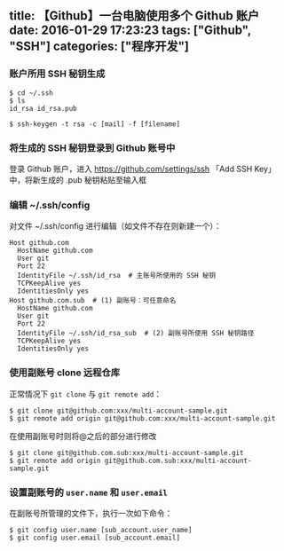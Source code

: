 title: 【Github】一台电脑使用多个 Github 账户
date: 2016-01-29 17:23:23
tags: ["Github", "SSH"]
categories: ["程序开发"]
---
### 账户所用 SSH 秘钥生成

```
$ cd ~/.ssh
$ ls
id_rsa id_rsa.pub

$ ssh-keygen -t rsa -c [mail] -f [filename]
```

### 将生成的 SSH 秘钥登录到 Github 账号中

登录 Github 账户，进入 https://github.com/settings/ssh
「Add SSH Key」中，将新生成的 .pub 秘钥粘贴至输入框

<!-- more -->

### 编辑 ~/.ssh/config

对文件 ~/.ssh/config 进行编辑（如文件不存在则新建一个）：

```
Host github.com
  HostName github.com
  User git
  Port 22
  IdentityFile ~/.ssh/id_rsa  # 主账号所使用的 SSH 秘钥
  TCPKeepAlive yes
  IdentitiesOnly yes
Host github.com.sub  # (1) 副账号：可任意命名
  HostName github.com
  User git
  Port 22
  IdentityFile ~/.ssh/id_rsa_sub  # (2) 副账号所使用 SSH 秘钥路径
  TCPKeepAlive yes
  IdentitiesOnly yes
```

### 使用副账号 clone 远程仓库
正常情况下 `git clone` 与 `git remote add`：

```
$ git clone git@github.com:xxx/multi-account-sample.git
$ git remote add origin git@github.com:xxx/multi-account-sample.git
```

在使用副账号时则将@之后的部分进行修改

```
$ git clone git@github.com.sub:xxx/multi-account-sample.git
$ git remote add origin git@github.com.sub:xxx/multi-account-sample.git
```

### 设置副账号的 `user.name` 和 `user.email`
在副账号所管理的文件下，执行一次如下命令：

```
$ git config user.name [sub_account.user_name]
$ git config user.email [sub_account.email]
```
